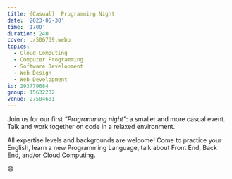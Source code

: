 ```yaml
---
title: (Casual)  Programming Night
date: '2023-05-30'
time: '1700'
duration: 240
cover: ./506739.webp
topics:
  - Cloud Computing
  - Computer Programming
  - Software Development
  - Web Design
  - Web Development
id: 293779684
group: 15632202
venue: 27584681
---
```


Join us for our first _"Programming night"_: a smaller and more casual event. Talk and work together on code in a relaxed environment.

All expertise levels and backgrounds are welcome! Come to practice your English, learn a new Programming Language, talk about Front End, Back End, and/or Cloud Computing.

😄
